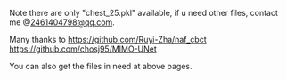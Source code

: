 Note there are only "chest_25.pkl" available, if u need other files, contact me @2461404798@qq.com.

Many thanks to https://github.com/Ruyi-Zha/naf_cbct https://github.com/chosj95/MIMO-UNet

You can also get the files in need at above pages.
